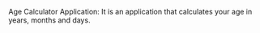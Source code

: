 Age Calculator Application: It is an application that calculates your age in years, months and days.
